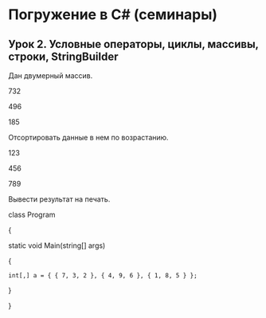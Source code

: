 # Погружение в С# (семинары)
## Урок 2. Условные операторы, циклы, массивы, строки, StringBuilder

Дан двумерный массив.

732

496

185

Отсортировать данные в нем по возрастанию.

123

456

789

Вывести результат на печать.


class Program

{

  static void Main(string[] args)

  {

    int[,] a = { { 7, 3, 2 }, { 4, 9, 6 }, { 1, 8, 5 } };

  }

}

